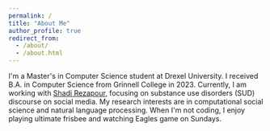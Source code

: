 ```yaml
---
permalink: /
title: "About Me"
author_profile: true
redirect_from: 
  - /about/
  - /about.html
---
```

I'm a Master's in Computer Science student at Drexel University. I received B.A. in Computer Science from Grinnell College in 2023. Currently, I am working with [Shadi Rezapour](https://www.shadirezapour.com/research-team), focusing on substance use disorders (SUD) discourse on social media. My research interests are in computational social science and natural language processing. When I'm not coding, I enjoy playing ultimate frisbee and watching Eagles game on Sundays.



